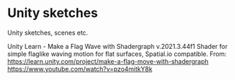 # Unity sketches
Unity sketches, scenes etc.

Unity Learn - Make a Flag Wave with Shadergraph
v.2021.3.44f1
Shader for simple flaglike waving motion for flat surfaces, Spatial.io compatible.
From: https://learn.unity.com/project/make-a-flag-move-with-shadergraph
https://www.youtube.com/watch?v=pzo4mitkY8k

